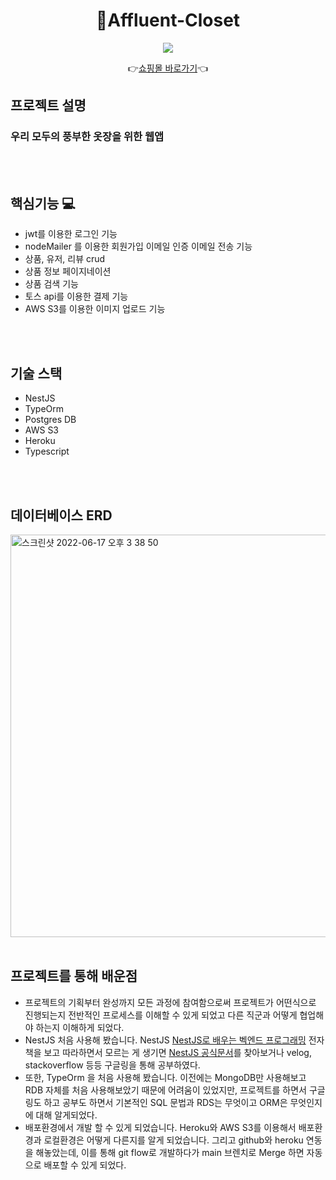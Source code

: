 <div align = "center">

  # 🛒Affluent-Closet
  
  <img src="https://user-images.githubusercontent.com/67010993/174305649-828841ef-6ba9-438a-bbbf-1934f5392776.png"/>

  
  👉<a href="https://affluent-closet.netlify.app/">쇼핑몰 바로가기</a>👈
 
</div>

## 프로젝트 설명

### 우리 모두의 풍부한 옷장을 위한 웹앱

<br/>
<br/>


## 핵심기능 💻

* jwt를 이용한 로그인 기능
* nodeMailer 를 이용한 회원가입 이메일 인증 이메일 전송 기능
* 상품, 유저, 리뷰 crud
* 상품 정보 페이지네이션
* 상품 검색 기능
* 토스 api를 이용한 결제 기능
* AWS S3를 이용한 이미지 업로드 기능

<br/>
<br/>

## 기술 스택

* NestJS
* TypeOrm
* Postgres DB
* AWS S3
* Heroku
* Typescript

<br/>
<br/>

## 데이터베이스 ERD

<img width="644" alt="스크린샷 2022-06-17 오후 3 38 50" src="https://user-images.githubusercontent.com/67010993/174240464-55a3e7e2-5f86-470b-94ce-b46fd7c37684.png">

<br/>
<br/>

## 프로젝트를 통해 배운점

* 프로젝트의 기획부터 완성까지 모든 과정에 참여함으로써 프로젝트가 어떤식으로 진행되는지 전반적인 프로세스를 이해할 수 있게 되었고 다른 직군과 어떻게 협업해야 하는지 이해하게 되었다.
* NestJS 처음 사용해 봤습니다. NestJS <a href="https://wikidocs.net/book/7059">NestJS로 배우는 벡엔드 프로그래밍</a> 전자책을 보고 따라하면서 모르는 게 생기면 <a href="https://docs.nestjs.com/">NestJS 공식문서</a>를 찾아보거나 velog, stackoverflow 등등 구글링을 통해 공부하였다.
* 또한, TypeOrm 을 처음 사용해 봤습니다. 이전에는 MongoDB만 사용해보고 RDB 자체를 처음 사용해보았기 때문에 어려움이 있었지만, 프로젝트를 하면서 구글링도 하고 공부도 하면서 기본적인 SQL 문법과 RDS는 무엇이고 ORM은 무엇인지에 대해 알게되었다.
* 배포환경에서 개발 할 수 있게 되었습니다. Heroku와 AWS S3를 이용해서 배포환경과 로컬환경은 어떻게 다른지를 알게 되었습니다. 그리고 github와 heroku 연동을 해놓았는데, 이를 통해 git flow로 개발하다가 main 브렌치로 Merge 하면 자동으로 배포할 수 있게 되었다. 

